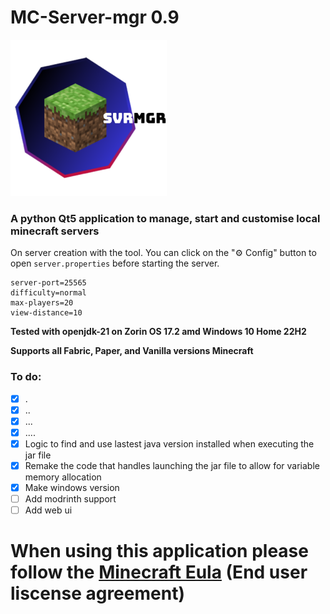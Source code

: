 # MC-Server-mgr 0.9
<img src="logo/complete.svg" width="250"/>

### A python Qt5 application to manage, start and customise local minecraft servers

On server creation with the tool. You can click on the "⚙ Config" button to open ```server.properties``` before starting the server.

```
server-port=25565
difficulty=normal
max-players=20
view-distance=10
```

**Tested with openjdk-21 on Zorin OS 17.2 amd Windows 10 Home 22H2**

**Supports all Fabric, Paper, and Vanilla versions Minecraft**

### To do:
- [x] .
- [x] ..
- [X] ...
- [X] ....
- [x] Logic to find and use lastest java version installed when executing the jar file
- [x] Remake the code that handles launching the jar file to allow for variable memory allocation
- [x] Make windows version
- [ ] Add modrinth support
- [ ] Add web ui
 
# When using this application please follow the [Minecraft Eula](https://www.minecraft.net/en-us/eula) (End user liscense agreement)
